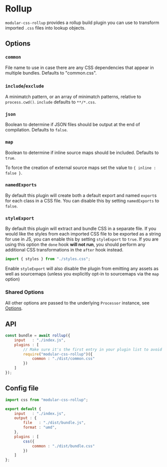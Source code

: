 # Rollup

`modular-css-rollup` provides a rollup build plugin you can use to transform imported `.css` files into lookup objects.

## Options

### `common`

File name to use in case there are any CSS dependencies that appear in multiple bundles. Defaults to "common.css".

### `include`/`exclude`

A minimatch pattern, or an array of minimatch patterns, relative to `process.cwd()`. `include` defaults to `**/*.css`.

### `json`

Boolean to determine if JSON files should be output at the end of compilation. Defaults to `false`.

### `map`

Boolean to determine if inline source maps should be included. Defaults to `true`.

To force the creation of external source maps set the value to `{ inline : false }`.

### `namedExports`

By default this plugin will create both a default export and named `export`s for each class in a CSS file. You can disable this by setting `namedExports` to `false`.

### `styleExport`

By default this plugin will extract and bundle CSS in a separate file. If you would like the styles from each imported CSS file to be exported as a string for use in JS, you can enable this by setting `styleExport` to `true`. If you are using this option the `done` hook **will not run**, you should perform any additional CSS transformations in the `after` hook instead.

```js
import { styles } from "./styles.css";
```

Enable `styleExport` will also disable the plugin from emitting any assets as well as sourcemaps (unless you explicitly opt-in to sourcemaps via the `map` option)

### Shared Options

All other options are passed to the underlying `Processor` instance, see [Options](https://github.com/tivac/modular-css/blob/master/docs/api.md#options).

## API

```js
const bundle = await rollup({
    input   : "./index.js",
    plugins : [
        // Make sure it's the first entry in your plugin list to avoid syntax errors
        require("modular-css-rollup")({
            common : "./dist/common.css"
        })
    ]
});
```

## Config file

```js
import css from "modular-css-rollup";

export default {
    input   : "./index.js",
    output : {
        file   : "./dist/bundle.js",
        format : "umd",
    },
    plugins : [
        css({
            common : "./dist/bundle.css"
        })
    ]
};
```
